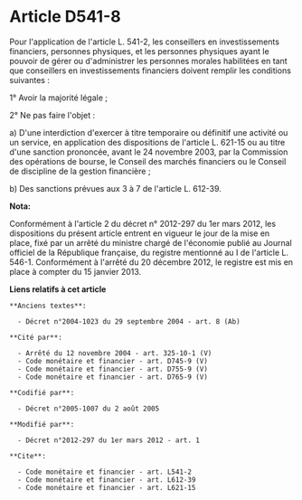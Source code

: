 # Article D541-8

Pour l'application de l'article L. 541-2, les conseillers en investissements financiers, personnes physiques, et les
personnes physiques ayant le pouvoir de gérer ou d'administrer les personnes morales habilitées en tant que conseillers en
investissements financiers doivent remplir les conditions suivantes : 

1° Avoir la majorité légale ; 

2° Ne pas faire l'objet : 

a) D'une interdiction d'exercer à titre temporaire ou définitif une activité ou un service, en application des dispositions
de l'article L. 621-15 ou au titre d'une sanction prononcée, avant le 24 novembre 2003, par la Commission des opérations de
bourse, le Conseil des marchés financiers ou le Conseil de discipline de la gestion financière ; 

b) Des sanctions prévues aux 3 à 7 de l'article L. 612-39.

**Nota:**

Conformément à l'article 2 du décret n° 2012-297 du 1er mars 2012, les dispositions du présent article entrent en vigueur le
jour de la mise en place, fixé par un arrêté du ministre chargé de l'économie publié au Journal officiel de la République
française, du registre mentionné au I de l'article L. 546-1. Conformément à l'arrêté du 20 décembre 2012, le registre est mis
en place à compter du 15 janvier 2013.

**Liens relatifs à cet article**

	**Anciens textes**:

	  - Décret n°2004-1023 du 29 septembre 2004 - art. 8 (Ab)

	**Cité par**:

	  - Arrêté du 12 novembre 2004 - art. 325-10-1 (V)
	  - Code monétaire et financier - art. D745-9 (V)
	  - Code monétaire et financier - art. D755-9 (V)
	  - Code monétaire et financier - art. D765-9 (V)

	**Codifié par**:

	  - Décret n°2005-1007 du 2 août 2005

	**Modifié par**:

	  - Décret n°2012-297 du 1er mars 2012 - art. 1

	**Cite**:

	  - Code monétaire et financier - art. L541-2
	  - Code monétaire et financier - art. L612-39
	  - Code monétaire et financier - art. L621-15
